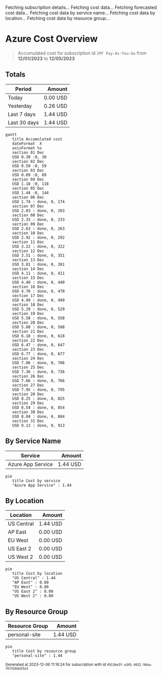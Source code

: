 Fetching subscription details...
Fetching cost data...
Fetching forecasted cost data...
Fetching cost data by service name...
Fetching cost data by location...
Fetching cost data by resource group...
# Azure Cost Overview

> Accumulated cost for subscription id `JPF Pay-As-You-Go` from **12/01/2023** to **12/05/2023**

## Totals

|Period|Amount|
|---|---:|
|Today|0.00 USD|
|Yesterday|0.26 USD|
|Last 7 days|1.44 USD|
|Last 30 days|1.44 USD|

```mermaid
gantt
   title Accumulated cost
   dateFormat  X
   axisFormat %s
   section 01 Dec
   USD 0.30 :0, 30
   section 02 Dec
   USD 0.59 :0, 59
   section 03 Dec
   USD 0.89 :0, 89
   section 04 Dec
   USD 1.18 :0, 118
   section 05 Dec
   USD 1.44 :0, 144
   section 06 Dec
   USD 1.74 : done, 0, 174
   section 07 Dec
   USD 2.03 : done, 0, 203
   section 08 Dec
   USD 2.33 : done, 0, 233
   section 09 Dec
   USD 2.63 : done, 0, 263
   section 10 Dec
   USD 2.92 : done, 0, 292
   section 11 Dec
   USD 3.22 : done, 0, 322
   section 12 Dec
   USD 3.51 : done, 0, 351
   section 13 Dec
   USD 3.81 : done, 0, 381
   section 14 Dec
   USD 4.11 : done, 0, 411
   section 15 Dec
   USD 4.40 : done, 0, 440
   section 16 Dec
   USD 4.70 : done, 0, 470
   section 17 Dec
   USD 4.99 : done, 0, 499
   section 18 Dec
   USD 5.29 : done, 0, 529
   section 19 Dec
   USD 5.58 : done, 0, 558
   section 20 Dec
   USD 5.88 : done, 0, 588
   section 21 Dec
   USD 6.18 : done, 0, 618
   section 22 Dec
   USD 6.47 : done, 0, 647
   section 23 Dec
   USD 6.77 : done, 0, 677
   section 24 Dec
   USD 7.06 : done, 0, 706
   section 25 Dec
   USD 7.36 : done, 0, 736
   section 26 Dec
   USD 7.66 : done, 0, 766
   section 27 Dec
   USD 7.95 : done, 0, 795
   section 28 Dec
   USD 8.25 : done, 0, 825
   section 29 Dec
   USD 8.54 : done, 0, 854
   section 30 Dec
   USD 8.84 : done, 0, 884
   section 31 Dec
   USD 9.13 : done, 0, 913
```

## By Service Name

|Service|Amount|
|---|---:|
|Azure App Service|1.44 USD|

```mermaid
pie
   title Cost by service
   "Azure App Service" : 1.44
```

## By Location

|Location|Amount|
|---|---:|
|US Central|1.44 USD|
|AP East|0.00 USD|
|EU West|0.00 USD|
|US East 2|0.00 USD|
|US West 2|0.00 USD|

```mermaid
pie
   title Cost by location
   "US Central" : 1.44
   "AP East" : 0.00
   "EU West" : 0.00
   "US East 2" : 0.00
   "US West 2" : 0.00
```

## By Resource Group

|Resource Group|Amount|
|---|---:|
|personal-site|1.44 USD|

```mermaid
pie
   title Cost by resource group
   "personal-site" : 1.44
```

<sup>Generated at 2023-12-06 11:16:24 for subscription with id `4913be3f-a345-4652-9bba-767418dd25e3`</sup>
